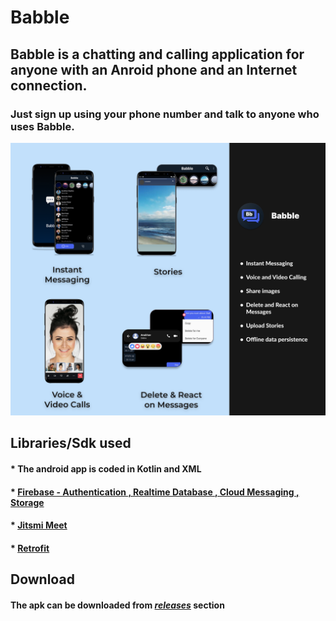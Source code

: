 # Babble


## Babble is a chatting and calling application for anyone with an Anroid phone and an Internet connection.

### Just sign up using your phone number and talk to anyone who uses Babble.




![banner](https://github.com/anubhav811/Babble/blob/master/Github%20readme.png)




## Libraries/Sdk used

#### * **The android app is coded in Kotlin and XML**

#### * **[Firebase - Authentication , Realtime Database , Cloud Messaging , Storage](https://firebase.google.com/?gclid=Cj0KCQjw8O-VBhCpARIsACMvVLMkaNxW1x1qn9M4jd92Oakv5nUEf6MW5kQpcQzMsDnpFH73hSfk9QcaAqQgEALw_wcB&gclsrc=aw.ds)**

#### * **[Jitsmi Meet](https://jitsi.github.io/handbook/docs/dev-guide/dev-guide-android-sdk/)**

#### * **[Retrofit](https://square.github.io/retrofit/)**


## Download

#### **The apk can be downloaded from *[releases](https://github.com/anubhav811/Babble/releases)* section**


